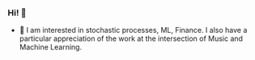 ### Hi! 👋

- 👀 I am interested in stochastic processes, ML, Finance. I also have a particular appreciation of the work at the intersection of Music and Machine Learning.
